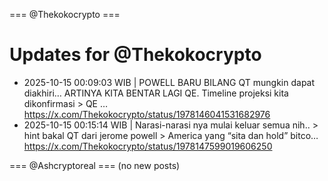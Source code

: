 === @Thekokocrypto ===

# Updates for @Thekokocrypto

- 2025-10-15 00:09:03 WIB | POWELL BARU BILANG QT mungkin dapat diakhiri… ARTINYA KITA BENTAR LAGI QE.  Timeline projeksi kita dikonfirmasi &gt; QE …
  https://x.com/Thekokocrypto/status/1978146041531682976
- 2025-10-15 00:15:14 WIB | Narasi-narasi nya mulai keluar semua nih.. &gt; hint bakal QT dari jerome powell &gt; America yang “sita dan hold” bitco…
  https://x.com/Thekokocrypto/status/1978147599019606250

=== @Ashcryptoreal ===
(no new posts)

